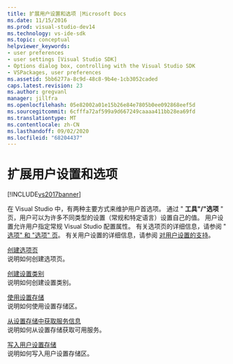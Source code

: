 ```yaml
---
title: 扩展用户设置和选项 |Microsoft Docs
ms.date: 11/15/2016
ms.prod: visual-studio-dev14
ms.technology: vs-ide-sdk
ms.topic: conceptual
helpviewer_keywords:
- user preferences
- user settings [Visual Studio SDK]
- Options dialog box, controlling with the Visual Studio SDK
- VSPackages, user preferences
ms.assetid: 5bb6277a-8c9d-48c8-9b4e-1cb3052caded
caps.latest.revision: 23
ms.author: gregvanl
manager: jillfra
ms.openlocfilehash: 05e82002a01e15b26e84e7805b0ee092868eef5d
ms.sourcegitcommit: 6cfffa72af599a9d667249caaaa411bb28ea69fd
ms.translationtype: MT
ms.contentlocale: zh-CN
ms.lasthandoff: 09/02/2020
ms.locfileid: "68204437"
---
```

# <a name="extending-user-settings-and-options"></a>扩展用户设置和选项
[!INCLUDE[vs2017banner](../includes/vs2017banner.md)]

在 Visual Studio 中，有两种主要方式来维护用户首选项。 通过 " **工具"/"选项** " 页，用户可以为许多不同类型的设置（常规和特定语言）设置自己的值。 用户设置允许用户指定常规 Visual Studio 配置属性。 有关选项页的详细信息，请参阅 " [选项" 和 "选项" 页](../extensibility/internals/options-and-options-pages.md)。 有关用户设置的详细信息，请参阅 [对用户设置的支持](../extensibility/internals/support-for-user-settings.md)。  
  
 [创建选项页](../extensibility/creating-an-options-page.md)  
 说明如何创建选项页。  
  
 [创建设置类别](../extensibility/creating-a-settings-category.md)  
 说明如何创建设置类别。  
  
 [使用设置存储](../extensibility/using-the-settings-store.md)  
 说明如何使用设置存储区。  
  
 [从设置存储中获取服务信息](../extensibility/getting-service-information-from-the-settings-store.md)  
 说明如何从设置存储获取可用服务。  
  
 [写入用户设置存储](../extensibility/writing-to-the-user-settings-store.md)  
 说明如何写入用户设置存储区。
